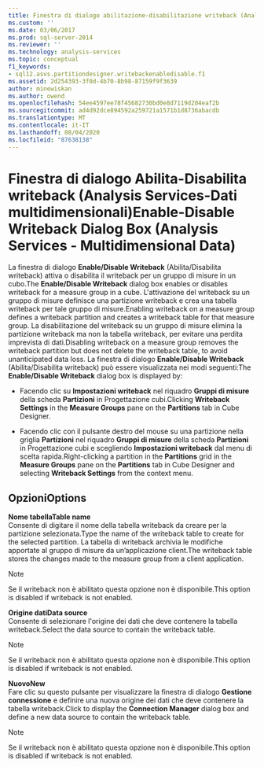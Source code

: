 ```yaml
---
title: Finestra di dialogo abilitazione-disabilitazione writeback (Analysis Services-Dati multidimensionali) | Microsoft Docs
ms.custom: ''
ms.date: 03/06/2017
ms.prod: sql-server-2014
ms.reviewer: ''
ms.technology: analysis-services
ms.topic: conceptual
f1_keywords:
- sql12.asvs.partitiondesigner.writebackenabledisable.f1
ms.assetid: 2d254393-3f0d-4b70-8b98-87159f9f3639
author: minewiskan
ms.author: owend
ms.openlocfilehash: 54ee4597ee78f45682730bd0e8d7119d204eaf2b
ms.sourcegitcommit: ad4d92dce894592a259721a1571b1d8736abacdb
ms.translationtype: MT
ms.contentlocale: it-IT
ms.lasthandoff: 08/04/2020
ms.locfileid: "87638138"
---
```

# <a name="enable-disable-writeback-dialog-box-analysis-services---multidimensional-data"></a><span data-ttu-id="cd72b-102">Finestra di dialogo Abilita-Disabilita writeback (Analysis Services-Dati multidimensionali)</span><span class="sxs-lookup"><span data-stu-id="cd72b-102">Enable-Disable Writeback Dialog Box (Analysis Services - Multidimensional Data)</span></span>
  <span data-ttu-id="cd72b-103">La finestra di dialogo **Enable/Disable Writeback** (Abilita/Disabilita writeback) attiva o disabilita il writeback per un gruppo di misure in un cubo.</span><span class="sxs-lookup"><span data-stu-id="cd72b-103">The **Enable/Disable Writeback** dialog box enables or disables writeback for a measure group in a cube.</span></span> <span data-ttu-id="cd72b-104">L'attivazione del writeback su un gruppo di misure definisce una partizione writeback e crea una tabella writeback per tale gruppo di misure.</span><span class="sxs-lookup"><span data-stu-id="cd72b-104">Enabling writeback on a measure group defines a writeback partition and creates a writeback table for that measure group.</span></span> <span data-ttu-id="cd72b-105">La disabilitazione del writeback su un gruppo di misure elimina la partizione writeback ma non la tabella writeback, per evitare una perdita imprevista di dati.</span><span class="sxs-lookup"><span data-stu-id="cd72b-105">Disabling writeback on a measure group removes the writeback partition but does not delete the writeback table, to avoid unanticipated data loss.</span></span> <span data-ttu-id="cd72b-106">La finestra di dialogo **Enable/Disable Writeback** (Abilita/Disabilita writeback) può essere visualizzata nei modi seguenti:</span><span class="sxs-lookup"><span data-stu-id="cd72b-106">The **Enable/Disable Writeback** dialog box is displayed by:</span></span>  
  
-   <span data-ttu-id="cd72b-107">Facendo clic su **Impostazioni writeback** nel riquadro **Gruppi di misure** della scheda **Partizioni** in Progettazione cubi.</span><span class="sxs-lookup"><span data-stu-id="cd72b-107">Clicking **Writeback Settings** in the **Measure Groups** pane on the **Partitions** tab in Cube Designer.</span></span>  
  
-   <span data-ttu-id="cd72b-108">Facendo clic con il pulsante destro del mouse su una partizione nella griglia **Partizioni** nel riquadro **Gruppi di misure** della scheda **Partizioni** in Progettazione cubi e scegliendo **Impostazioni writeback** dal menu di scelta rapida.</span><span class="sxs-lookup"><span data-stu-id="cd72b-108">Right-clicking a partition in the **Partitions** grid in the **Measure Groups** pane on the **Partitions** tab in Cube Designer and selecting **Writeback Settings** from the context menu.</span></span>  
  
## <a name="options"></a><span data-ttu-id="cd72b-109">Opzioni</span><span class="sxs-lookup"><span data-stu-id="cd72b-109">Options</span></span>  
 <span data-ttu-id="cd72b-110">**Nome tabella**</span><span class="sxs-lookup"><span data-stu-id="cd72b-110">**Table name**</span></span>  
 <span data-ttu-id="cd72b-111">Consente di digitare il nome della tabella writeback da creare per la partizione selezionata.</span><span class="sxs-lookup"><span data-stu-id="cd72b-111">Type the name of the writeback table to create for the selected partition.</span></span> <span data-ttu-id="cd72b-112">La tabella di writeback archivia le modifiche apportate al gruppo di misure da un’applicazione client.</span><span class="sxs-lookup"><span data-stu-id="cd72b-112">The writeback table stores the changes made to the measure group from a client application.</span></span>  
  
> [!NOTE]  
>  <span data-ttu-id="cd72b-113">Se il writeback non è abilitato questa opzione non è disponibile.</span><span class="sxs-lookup"><span data-stu-id="cd72b-113">This option is disabled if writeback is not enabled.</span></span>  
  
 <span data-ttu-id="cd72b-114">**Origine dati**</span><span class="sxs-lookup"><span data-stu-id="cd72b-114">**Data source**</span></span>  
 <span data-ttu-id="cd72b-115">Consente di selezionare l'origine dei dati che deve contenere la tabella writeback.</span><span class="sxs-lookup"><span data-stu-id="cd72b-115">Select the data source to contain the writeback table.</span></span>  
  
> [!NOTE]  
>  <span data-ttu-id="cd72b-116">Se il writeback non è abilitato questa opzione non è disponibile.</span><span class="sxs-lookup"><span data-stu-id="cd72b-116">This option is disabled if writeback is not enabled.</span></span>  
  
 <span data-ttu-id="cd72b-117">**Nuovo**</span><span class="sxs-lookup"><span data-stu-id="cd72b-117">**New**</span></span>  
 <span data-ttu-id="cd72b-118">Fare clic su questo pulsante per visualizzare la finestra di dialogo **Gestione connessione** e definire una nuova origine dei dati che deve contenere la tabella writeback.</span><span class="sxs-lookup"><span data-stu-id="cd72b-118">Click to display the **Connection Manager** dialog box and define a new data source to contain the writeback table.</span></span>  
  
> [!NOTE]  
>  <span data-ttu-id="cd72b-119">Se il writeback non è abilitato questa opzione non è disponibile.</span><span class="sxs-lookup"><span data-stu-id="cd72b-119">This option is disabled if writeback is not enabled.</span></span>  
  
  

